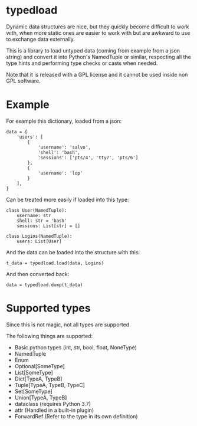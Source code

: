 typedload
=========

Dynamic data structures are nice, but they quickly become difficult to work
with, when more static ones are easier to work with but are awkward to use to
exchange data externally.

This is a library to load untyped data (coming from example from a json string)
and convert it into Python's NamedTuple or similar, respecting all the type
hints and performing type checks or casts when needed.

Note that it is released with a GPL license and it cannot be used inside non
GPL software.

Example
=======

For example this dictionary, loaded from a json:

```
data = {
    'users': [
        {
            'username': 'salvo',
            'shell': 'bash',
            'sessions': ['pts/4', 'tty7', 'pts/6']
        },
        {
            'username': 'lop'
        }
    ],
}
```


Can be treated more easily if loaded into this type:

```
class User(NamedTuple):
    username: str
    shell: str = 'bash'
    sessions: List[str] = []

class Logins(NamedTuple):
    users: List[User]
```

And the data can be loaded into the structure with this:

```
t_data = typedload.load(data, Logins)
```

And then converted back:

```
data = typedload.dump(t_data)
```

Supported types
===============

Since this is not magic, not all types are supported.

The following things are supported:

 * Basic python types (int, str, bool, float, NoneType)
 * NamedTuple
 * Enum
 * Optional[SomeType]
 * List[SomeType]
 * Dict[TypeA, TypeB]
 * Tuple[TypeA, TypeB, TypeC]
 * Set[SomeType]
 * Union[TypeA, TypeB]
 * dataclass (requires Python 3.7)
 * attr (Handled in a built-in plugin)
 * ForwardRef (Refer to the type in its own definition)
